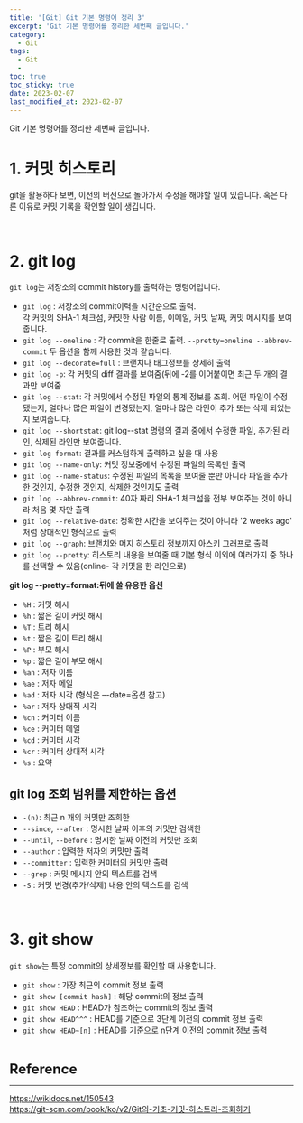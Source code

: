 ```yaml
---
title: '[Git] Git 기본 명령어 정리 3'
excerpt: 'Git 기본 명령어를 정리한 세번째 글입니다.'
category:
  - Git
tags:
  - Git
  - 
toc: true
toc_sticky: true
date: 2023-02-07
last_modified_at: 2023-02-07
---
```


Git 기본 명령어를 정리한 세번째 글입니다.

# 1. 커밋 히스토리
git을 활용하다 보면, 이전의 버전으로 돌아가서 수정을 해야할 일이 있습니다. 혹은 다른 이유로 커밋 기록을 확인할 일이 생깁니다.

<br>

# 2. git log
`git log`는 저장소의 commit history를 출력하는 명령어입니다. 

- `git log` : 저장소의 commit이력을 시간순으로 출력.  
각 커밋의 SHA-1 체크섬, 커밋한 사람 이름, 이메일, 커밋 날짜, 커밋 메시지를 보여줍니다.  
- `git log --oneline` : 각 commit을 한줄로 출력. `--pretty=oneline --abbrev-commit` 두 옵션을 함께 사용한 것과 같습니다.  
- `git log --decorate=full` : 브랜치나 태그정보를 상세히 출력  
- `git log -p`: 각 커밋의 diff 결과를 보여줌(뒤에 -2를 이어붙이면 최근 두 개의 결과만 보여줌
- `git log --stat`: 각 커밋에서 수정된 파일의 통계 정보를 조회. 어떤 파일이 수정됐는지, 얼마나 많은 파일이 변경됐는지, 얼마나 많은 라인이 추가 또는 삭제 되었는지 보여줍니다.  
- `git log --shortstat`: git log--stat 명령의 결과 중에서 수정한 파일, 추가된 라인, 삭제된 라인만 보여줍니다.  
- `git log format`: 결과를 커스텀하게 출력하고 싶을 때 사용  
- `git log --name-only`: 커밋 정보중에서 수정된 파일의 목록만 출력
- `git log --name-status`: 수정된 파일의 목록을 보여줄 뿐만 아니라 파일을 추가한 것인지, 수정한 것인지, 삭제한 것인지도 출력
- `git log --abbrev-commit`: 40자 짜리 SHA-1 체크섬을 전부 보여주는 것이 아니라 처음 몇 자만 출력
- `git log --relative-date`: 정확한 시간을 보여주는 것이 아니라 '2 weeks ago' 처럼 상대적인 형식으로 출력
- `git log --graph`: 브랜치와 머지 히스토리 정보까지 아스키 그래프로 출력
- `git log --pretty`: 히스토리 내용을 보여줄 때 기본 형식 이외에 여러가지 중 하나를 선택할 수 있음(online- 각 커밋을 한 라인으로)

**git log --pretty=format:뒤에 쓸 유용한 옵션**

- `%H` : 커밋 해시
- `%h` : 짧은 길이 커밋 해시
- `%T` : 트리 해시
- `%t` : 짧은 길이 트리 해시
- `%P` : 부모 해시
- `%p` : 짧은 길이 부모 해시
- `%an` : 저자 이름
- `%ae` : 저자 메일
- `%ad` : 저자 시각 (형식은 –-date=옵션 참고)
- `%ar` : 저자 상대적 시각
- `%cn` : 커미터 이름
- `%ce` : 커미터 메일
- `%cd` : 커미터 시각
- `%cr` : 커미터 상대적 시각
- `%s` : 요약

## git log 조회 범위를 제한하는 옵션
- `-(n)`: 최근 n 개의 커밋만 조회한
- `--since`, `--after` : 명시한 날짜 이후의 커밋만 검색한
- `--until`, `--before` : 명시한 날짜 이전의 커밋만 조회
- `--author` : 입력한 저자의 커밋만 출력
- `--committer` : 입력한 커미터의 커밋만 출력
- `--grep` : 커밋 메시지 안의 텍스트를 검색
- `-S` : 커밋 변경(추가/삭제) 내용 안의 텍스트를 검색

<br>

# 3. git show
`git show`는 특정 commit의 상세정보를 확인할 때 사용합니다.

- `git show` : 가장 최근의 commit 정보 출력
- `git show [commit hash]` : 해당 commit의 정보 출력
- `git show HEAD` : HEAD가 참조하는 commit의 정보 출력
- `git show HEAD^^^` : HEAD를 기준으로 3단계 이전의 commit 정보 출력
- `git show HEAD~[n]` : HEAD를 기준으로 n단계 이전의 commit 정보 출력

<br>

<span style="font-size:18pt">**Reference**</span> 


------------

<https://wikidocs.net/150543>  
<https://git-scm.com/book/ko/v2/Git의-기초-커밋-히스토리-조회하기>
